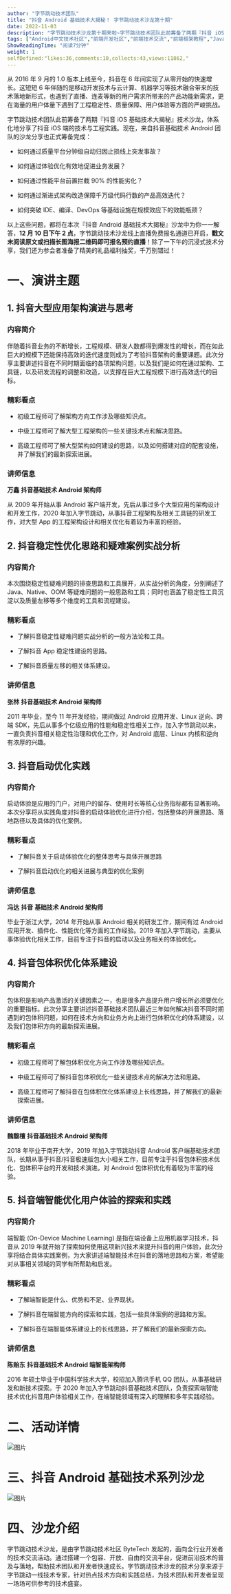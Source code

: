 ```yaml
---
author: "字节跳动技术团队"
title: "抖音 Android 基础技术大揭秘！ 字节跳动技术沙龙第十期"
date: 2022-11-03
description: "字节跳动技术沙龙第十期来啦~字节跳动技术团队此前筹备了两期『抖音 iOS 基础技术大揭秘』技术沙龙，现在，来自抖音基础技术 Android 团队的沙龙分享也筹备完成啦～"
tags: ["Android中文技术社区","前端开发社区","前端技术交流","前端框架教程","JavaScript 学习资源","CSS 技巧与最佳实践","HTML5 最新动态","前端工程师职业发展","开源前端项目","前端技术趋势"]
ShowReadingTime: "阅读7分钟"
weight: 1
selfDefined:"likes:36,comments:10,collects:43,views:11862,"
---
```

从 2016 年 9 月的 1.0 版本上线至今，抖音在 6 年间实现了从零开始的快速增长。这短短 6 年伴随的是移动开发技术与云计算、机器学习等技术融合带来的技术落地新形式，也遇到了直播、连麦等新的用户需求所带来的产品功能新需求，更在海量的用户体量下遇到了工程稳定性、质量保障、用户体验等方面的严峻挑战。

字节跳动技术团队此前筹备了两期『抖音 iOS 基础技术大揭秘』技术沙龙，体系化地分享了抖音 iOS 端的技术与工程实践。现在，来自抖音基础技术 Android 团队的沙龙分享也正式筹备完成：

*   如何通过质量平台分钟级自动归因止损线上突发事故？

*   如何通过体验优化有效地促进业务发展？

*   如何通过性能平台前置拦截 90% 的性能劣化？

*   如何通过渐进式架构改造保障千万级代码行数的产品高效迭代？

*   如何突破 IDE、编译、DevOps 等基础设施在规模效应下的效能瓶颈？

以上这些问题，都将在本次『抖音 Android 基础技术大揭秘』沙龙中为你一一解答，**12 月 10 日下午 2 点**，字节跳动技术沙龙线上直播免费报名通道已开启，**戳文末阅读原文或扫描长图海报二维码即可报名预约直播**！除了一下午的沉浸式技术分享，我们还为参会者准备了精美的礼品福利抽奖，千万别错过！

一、演讲主题
======

1\. 抖音大型应用架构演进与思考
-----------------

### 内容简介

伴随着抖音业务的不断增长，工程规模、研发人数都得到爆发性的增长，而在如此巨大的规模下还能保持高效的迭代速度则成为了考验抖音架构的重要课题。此次分享主要讲述抖音在不同时期面临的各项架构问题，以及我们是如何在通过架构、工具链，以及研发流程的调整和改造，以支撑在巨大工程规模下进行高效迭代的目标。

### 精彩看点

*   初级工程师可了解架构方向工作涉及哪些知识点。
    
*   中级工程师可了解大型工程架构的一些关键技术点和解决思路。
    
*   高级工程师可了解大型架构如何建设的思路，以及如何搭建对应的配套设施，并了解我们的最新探索进展。
    

### 讲师信息

**万鑫** **抖音基础技术 Android 架构师**

从 2009 年开始从事 Android 客户端开发，先后从事过多个大型应用的架构设计和开发工作，2020 年加入字节跳动，从事抖音工程架构及相关工具链的研发工作，对大型 App 的工程架构设计和相关优化有着较为丰富的经验。

2\. 抖音稳定性优化思路和疑难案例实战分析
----------------------

### 内容简介

本次围绕稳定性疑难问题的排查思路和工具展开，从实战分析的角度，分别阐述了 Java、Native、OOM 等疑难问题的一般思路和工具；同时也涵盖了稳定性工具沉淀以及质量左移等多个维度的工具和流程建设。

### 精彩看点

*   了解抖音稳定性疑难问题实战分析的一般方法论和工具。

*   了解抖音 App 稳定性建设的思路。

*   了解抖音质量左移的相关体系建设。

### 讲师信息

**张林** **抖音基础技术 Android 架构师**

2011 年毕业，至今 11 年开发经验，期间做过 Android 应用开发、Linux 逆向、跨端 SDK，先后从事多个亿级应用的性能和稳定性相关工作，加入字节跳动以来，一直负责抖音相关稳定性治理和优化工作，对 Android 底层、Linux 内核和逆向有浓厚的兴趣。

3\. 抖音启动优化实践
------------

### 内容简介

启动体验是应用的门户，对用户的留存、使用时长等核心业务指标都有显著影响。本次分享将从实践角度对抖音的启动体验优化进行介绍，包括整体的开展思路、落地路径以及具体的优化案例。

### 精彩看点

*   了解抖音关于启动体验优化的整体思考与具体开展思路

*   了解抖音启动优化的相关进展与典型的优化案例

### 讲师信息

**冯达** **抖音** **基础技术 Android 架构师**

毕业于浙江大学，2014 年开始从事 Android 相关的研发工作，期间有过 Android 应用开发、插件化、性能优化等方面的工作经验。2019 年加入字节跳动，主要从事体验优化相关工作，目前专注于抖音的启动以及业务相关的体验优化。

4\. 抖音包体积优化体系建设
---------------

### 内容简介

包体积是影响产品激活的关键因素之一，也是很多产品提升用户增长所必须要优化的重要指标。此次分享主要讲述抖音基础技术团队最近三年如何解决抖音不同时期遇到的包体积问题，如何在技术方向和业务方向上进行包体积优化的体系建设，以及我们包体积方向的最新探索进展。

### 精彩看点

*   初级工程师可了解包体积优化方向工作涉及哪些知识点。

*   中级工程师可了解抖音包体积优化一些关键技术点的解决方法和思路。

*   高级工程师可了解抖音在包体积优化体系建设上长线思路，并了解我们的最新探索进展。

### 讲师信息

**魏馥檀** **抖音基础技术 Android 架构师**

2018 年毕业于南开大学，2019 年加入字节跳动抖音 Android 客户端基础技术团队，长期从事于抖音/抖音极速版包大小相关工作，目前专注于抖音包体积技术优化、包体积平台的开发和技术演进。对 Android 包体积优化有着较为丰富的经验。

5\. 抖音端智能优化用户体验的探索和实践
---------------------

### 内容简介

端智能 (On-Device Machine Learning) 是指在端设备上应用机器学习技术，抖音从 2019 年就开始了探索如何使用这项新兴技术来提升抖音的用户体验，此次分享将结合具体实践案例，为大家讲述端智能技术在抖音的落地思路和方案，希望能对从事相关领域的同学有所帮助和启发。

### 精彩看点

*   了解端智能是什么、优势和不足、业界现状。

*   了解抖音在端智能方向的探索和实践，包括一些具体案例的思路和方案。

*   了解抖音在端智能体系建设上的长线思路，并了解我们的最新探索方向。

### 讲师信息

**陈贻东** **抖音基础技术 Android 端智能架构师**

2016 年硕士毕业于中国科学技术大学，校招加入腾讯手机 QQ 团队，从事基础研发和新技术探索。于 2020 年加入字节跳动抖音基础技术团队，负责探索端智能技术优化抖音用户体验相关工作，在端智能领域有深入的理解和多年实践经验。

二、活动详情
======

![图片](/images/jueJin/7ffa5507833748b.png)

三、抖音 Android 基础技术系列沙龙
=====================

![图片](/images/jueJin/a03871e61ecf4d9.png)

四、沙龙介绍
======

字节跳动技术沙龙，是由字节跳动技术社区 ByteTech 发起的，面向全行业开发者的技术交流活动。通过搭建一个包容、开放、自由的交流平台，促进前沿技术的普及与落地，帮助技术团队和开发者快速成长。字节跳动技术沙龙的技术分享来源于字节跳动一线技术专家，针对热点技术方向和实践总结，为技术团队和开发者呈现一场场可供参考的技术盛宴。